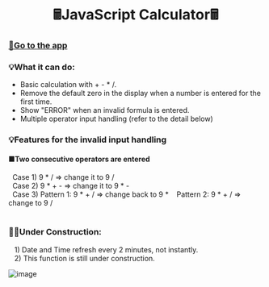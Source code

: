 <h1 align="center">🖩JavaScript Calculator🖩</h1>
<h3><a href="https://yukiramu.github.io/WMAD-JavaScript-Calculator/" target="_blank">🌷Go to the app</a></h3>

<h3 align="left">💡What it can do:</h3>

- Basic calculation with + - * /.  
- Remove the default zero in the display when a number is entered for the first time.
- Show "ERROR" when an invalid formula is entered.
- Multiple operator input handling (refer to the detail below)

<h3 align="left">💡Features for the invalid input handling</h3>
<h4>■Two consecutive operators are entered</h4>
&nbsp&nbspCase 1) 9 * / => change it to 9 /<br>
&nbsp&nbspCase 2) 9 * + - => change it to 9 * -<br>
&nbsp&nbspCase 3) Pattern 1: 9 * + / => change back to 9 * &nbsp&nbsp&nbspPattern 2: 9 * + / => change to 9 /<br><br>

<h3 align="left">🙇‍♀️Under Construction:</h3>
&nbsp&nbsp 1) Date and Time refresh every 2 minutes, not instantly.<br>
&nbsp&nbsp 2) This function is still under construction.

![image](https://user-images.githubusercontent.com/76931326/111820268-86a36e80-889e-11eb-83a0-7193e7130b00.png)
